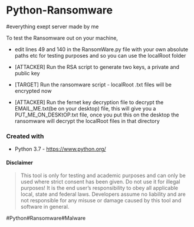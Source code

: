 # Python-Ransomware 
#everything exept server made by me

To test the Ransomware out on your machine,

* edit lines 49 and 140 in the RansomWare.py file with your own absolute paths etc for testing purposes and so you can use the localRoot folder

* [ATTACKER] Run the RSA script to generate two keys, a private and public key

* [TARGET] Run the ransomware script - localRoot .txt files will be encrypted now

* [ATTACKER] Run the fernet key decryption file to decrypt the EMAIL_ME.txt(be on your desktop) file, this will give you a PUT_ME_ON_DESKtOP.txt file, once you put this on the desktop the ransomware will decrypt the localRoot files in that directory


### Created with
* Python 3.7 - https://www.python.org/

#### Disclaimer

> This tool is only for testing and academic purposes and can only be used where strict consent has been given. Do not use it for
> illegal purposes! It is the end user’s responsibility to obey all applicable local, state and federal laws. Developers assume no
> liability and are not responsible for any misuse or damage caused by this tool and software in general.

#Python#Ransomware#Malware
